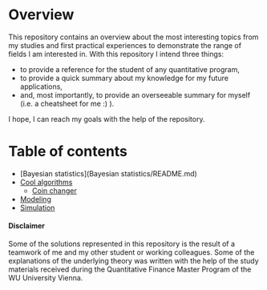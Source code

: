 # Overview
This repository contains an overview about the most interesting topics from my studies and first practical experiences to demonstrate the range of fields I am interested in. With this repository I intend three things:

* to provide a reference for the student of any quantitative program,
* to provide a quick summary about my knowledge for my future applications,
* and, most importantly, to provide an overseeable summary for myself (i.e. a cheatsheet for me :) ).

I hope, I can reach my goals with the help of the repository.

# Table of contents

* [Bayesian statistics](Bayesian statistics/README.md)
* [Cool algorithms](Algorithms/README.md)
  * [Coin changer](Algorithms/coin_changer/README.md)
* [Modeling](Modeling/README.md)
* [Simulation](Simulation/README.md)





#### Disclaimer

Some of the solutions represented in this repository is the result of a teamwork of me and my other student or working colleagues. Some of the explanations of the underlying theory was written with the help of the study materials received during the Quantitative Finance Master Program of the WU University Vienna.